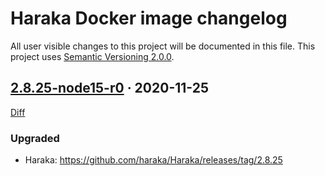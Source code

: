 Haraka Docker image changelog
=============================

All user visible changes to this project will be documented in this file. This project uses [Semantic Versioning 2.0.0].




## [2.8.25-node15-r0] · 2020-11-25
[2.8.25-node15-r0]: /../../tree/v2.8.25-node15-r0

[Diff](/../../compare/a21e388d...v2.8.25-node15-r0)

### Upgraded

- Haraka: <https://github.com/haraka/Haraka/releases/tag/2.8.25>





[Semantic Versioning 2.0.0]: https://semver.org
